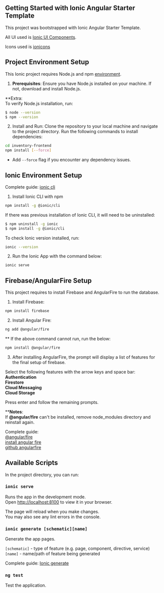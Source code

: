 ## Getting Started with Ionic Angular Starter Template
This project was bootstrapped with Ionic Angular Starter Template. <br/>

All UI used is [Ionic UI Components](https://ionicframework.com/docs/components).<br/>

Icons used is [ionicons](.https://ionic.io/ionicons?_gl=1*1uv2s1v*_gcl_au*NzE2MjY5NDkyLjE3MzEzNzkyNjU.*_ga*NjQ2Njk3NjEzLjE3MzEzNzkyNjU.*_ga_REH9TJF6KF*MTczNjM4NzQ2OC41Ni4xLjE3MzYzODk4NjAuMC4wLjA.)


## Project Environment Setup
This Ionic project requires Node.js and npm [environment](.https://ionicframework.com/docs/intro/environment). <br> 

1. **Prerequisites**: Ensure you have Node.js installed on your machine. If not, download and install Node.js.

**Extra: <br>
To verify Node.js installation, run:
```bash
$ node --version
$ npm --version
```

2. Install and Run: Clone the repository to your local machine and navigate to the project directory. Run the following commands to install dependencies: 

```bash
cd inventory-frontend
npm install [--force]
```

- Add `--force` flag if you encounter any dependency issues. 

## Ionic Environment Setup
Complete guide: [ionic cli](https://ionicframework.com/docs/intro/cli)

1. Install Ionic CLI with npm
```bash
npm install -g @ionic/cli
```
If there was previous installation of Ionic CLI, it will need to be uninstalled:
```bash
$ npm uninstall -g ionic
$ npm install -g @ionic/cli
```

To check Ionic version installed, run:
```bash
ionic --version
```

2. Run the Ionic App with the command below:
```bash
ionic serve
```

## Firebase/AngularFire Setup
This project requires to install Firebase and AngularFire to run the database. 

1. Install Firebase:
```bash
npm install firebase
```

2. Install Angular Fire:
```bash
ng add @angular/fire
```

** If the above command cannot run, run the below: 
```bash
npm install @angular/fire 
```

3. After installing AngularFire, the prompt will display a list of features for the final setup of firebase.

Select the following features with the arrow keys and space bar:\
<b>
Authentication\
Firestore\
Cloud Messaging\
Cloud Storage
</b>

Press enter and follow the remaining prompts.

**<b>Notes</b>: \
If <b>@angular/fire</b> can't be installed, remove node_modules directory and reinstall again. 

Complete guide: \
[@angular/fire](https://www.npmjs.com/package/@angular/fire)\
[install angular fire](https://firebase.google.com/codelabs/firebase-web#4)\
[github angularfire](https://github.com/angular/angularfire?tab=readme-ov-file)

## Available Scripts

In the project directory, you can run:

### `ionic serve`

Runs the app in the development mode.\
Open [http://localhost:8100](http://localhost:8100) to view it in your browser.

The page will reload when you make changes.\
You may also see any lint errors in the console.

### `ionic generate [schematic][name]`

Generate the app pages.

`[schematic]` - type of feature (e.g. page, component, directive, service)\
`[name]` - name/path of feature being generated

Complete guide: [Ionic generate](https://ionicframework.com/docs/cli/commands/generate)

### `ng test`

Test the application. 


